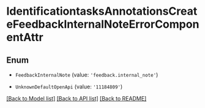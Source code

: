# IdentificationtasksAnnotationsCreateFeedbackInternalNoteErrorComponentAttr


## Enum

* `FeedbackInternalNote` (value: `'feedback.internal_note'`)

* `UnknownDefaultOpenApi` (value: `'11184809'`)

[[Back to Model list]](../README.md#documentation-for-models) [[Back to API list]](../README.md#documentation-for-api-endpoints) [[Back to README]](../README.md)
